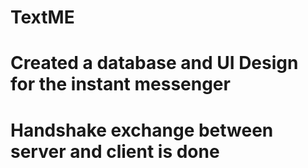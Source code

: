 # TextME
# Created a database and UI Design for the instant messenger
# Handshake exchange between server and client is done
